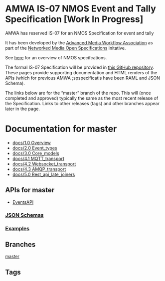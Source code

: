 # AMWA IS-07 NMOS Event and Tally Specification [Work In Progress]

AMWA has reserved IS-07 for an NMOS Specification for event and tally

It has been developed by the [Advanced Media Workflow Association](https://www.amwa.tv) as part of the [Networked Media Open Specifications](https://www.nmos.tv) initative.

See [here](https://amwa-tv.github.io/nmos) for an overview of NMOS specifcations.

The formal IS-07 Specification will be provided in [this GitHub repository](https://github.com/AMWA-TV/nmos-). These pages provide supporting documentation and HTML renders of the APIs (which for previous AMWA ;spspecificatis have been RAML and JSON Schema).

The links below are for the “master” branch of the repo. This will (once completed and approved) typically the same as the most recent release of the Specification. Links to other releases (tags) and other branches appear later in the page.

# Documentation for master

   - [docs/1.0 Overview](branches/master/docs/1.0_Overview.md)
   - [docs/2.0 Event_types](branches/master/docs/2.0_Event_types.md)
   - [docs/3.0 Core_models](branches/master/docs/3.0_Core_models.md)
   - [docs/4.1 MQTT_transport](branches/master/docs/4.1_MQTT_transport.md)
   - [docs/4.2 Websocket_transport](branches/master/docs/4.2_Websocket_transport.md)
   - [docs/4.3 AMQP_transport](branches/master/docs/4.3_AMQP_transport.md)
   - [docs/5.0 Rest_api_late_joiners](branches/master/docs/5.0_Rest_api_late_joiners.md)

## APIs for master
 - [EventsAPI](branches/master/html-APIs/EventsAPI.html)

### [JSON Schemas](branches/master/html-APIs/schemas/)

### [Examples](branches/master/examples/)

## Branches

[master](branches/master/)

## Tags

